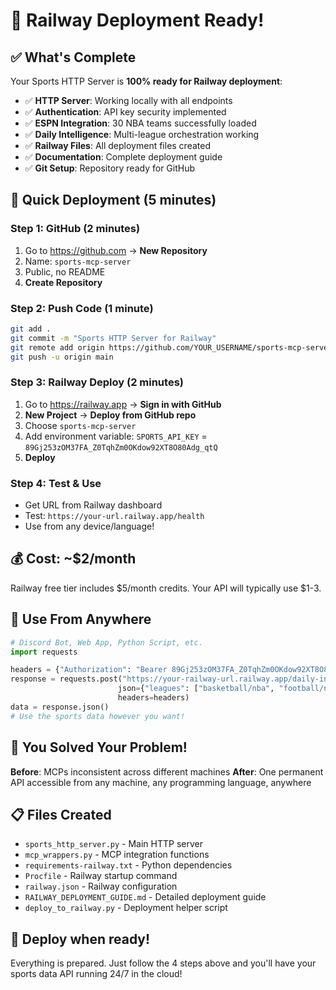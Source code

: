 # 🎉 Railway Deployment Ready!

## ✅ What's Complete

Your Sports HTTP Server is **100% ready for Railway deployment**:

- ✅ **HTTP Server**: Working locally with all endpoints
- ✅ **Authentication**: API key security implemented
- ✅ **ESPN Integration**: 30 NBA teams successfully loaded
- ✅ **Daily Intelligence**: Multi-league orchestration working
- ✅ **Railway Files**: All deployment files created
- ✅ **Documentation**: Complete deployment guide
- ✅ **Git Setup**: Repository ready for GitHub

## 🚀 Quick Deployment (5 minutes)

### Step 1: GitHub (2 minutes)
1. Go to https://github.com → **New Repository**
2. Name: `sports-mcp-server`
3. Public, no README
4. **Create Repository**

### Step 2: Push Code (1 minute)
```bash
git add .
git commit -m "Sports HTTP Server for Railway"
git remote add origin https://github.com/YOUR_USERNAME/sports-mcp-server.git
git push -u origin main
```

### Step 3: Railway Deploy (2 minutes)
1. Go to https://railway.app → **Sign in with GitHub**
2. **New Project** → **Deploy from GitHub repo**
3. Choose `sports-mcp-server`
4. Add environment variable: `SPORTS_API_KEY` = `89Gj253zOM37FA_Z0TqhZm0OKdow92XT8O80Adg_qtQ`
5. **Deploy**

### Step 4: Test & Use
- Get URL from Railway dashboard
- Test: `https://your-url.railway.app/health`
- Use from any device/language!

## 💰 Cost: ~$2/month

Railway free tier includes $5/month credits. Your API will typically use $1-3.

## 📱 Use From Anywhere

```python
# Discord Bot, Web App, Python Script, etc.
import requests

headers = {"Authorization": "Bearer 89Gj253zOM37FA_Z0TqhZm0OKdow92XT8O80Adg_qtQ"}
response = requests.post("https://your-railway-url.railway.app/daily-intelligence",
                        json={"leagues": ["basketball/nba", "football/nfl"]},
                        headers=headers)
data = response.json()
# Use the sports data however you want!
```

## 🎯 You Solved Your Problem!

**Before**: MCPs inconsistent across different machines
**After**: One permanent API accessible from any machine, any programming language, anywhere

## 📋 Files Created

- `sports_http_server.py` - Main HTTP server
- `mcp_wrappers.py` - MCP integration functions
- `requirements-railway.txt` - Python dependencies
- `Procfile` - Railway startup command
- `railway.json` - Railway configuration
- `RAILWAY_DEPLOYMENT_GUIDE.md` - Detailed deployment guide
- `deploy_to_railway.py` - Deployment helper script

## 🚀 Deploy when ready!

Everything is prepared. Just follow the 4 steps above and you'll have your sports data API running 24/7 in the cloud!